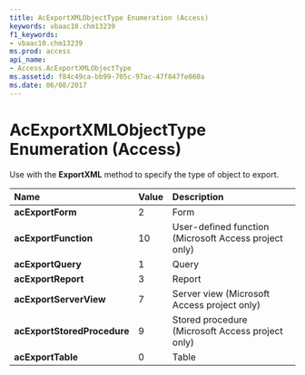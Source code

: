 ```yaml
---
title: AcExportXMLObjectType Enumeration (Access)
keywords: vbaac10.chm13239
f1_keywords:
- vbaac10.chm13239
ms.prod: access
api_name:
- Access.AcExportXMLObjectType
ms.assetid: f84c49ca-bb99-705c-97ac-47f847fe060a
ms.date: 06/08/2017
---
```



# AcExportXMLObjectType Enumeration (Access)

Use with the **ExportXML** method to specify the type of object to export.



|**Name**|**Value**|**Description**|
|:-----|:-----|:-----|
|**acExportForm**|2|Form|
|**acExportFunction**|10|User-defined function (Microsoft Access project only)|
|**acExportQuery**|1|Query|
|**acExportReport**|3|Report|
|**acExportServerView**|7|Server view (Microsoft Access project only)|
|**acExportStoredProcedure**|9|Stored procedure (Microsoft Access project only)|
|**acExportTable**|0|Table|


